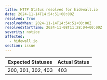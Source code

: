 ```yaml
---
title: HTTP Status resolved for hidewall.io
date: 2024-11-14T14:54:51+00:00Z
resolved: True
resolvedWhen: 2024-11-14T14:54:51+00:00Z
resolvedStartTime: 2024-11-08T11:28:04+00:00Z
severity: notice
affected:
  - hidewall.io
section: issue
---
```


| Expected Statuses | Actual Status  |
|-------------------|----------------|
| 200, 301, 302, 403 | 403 |
